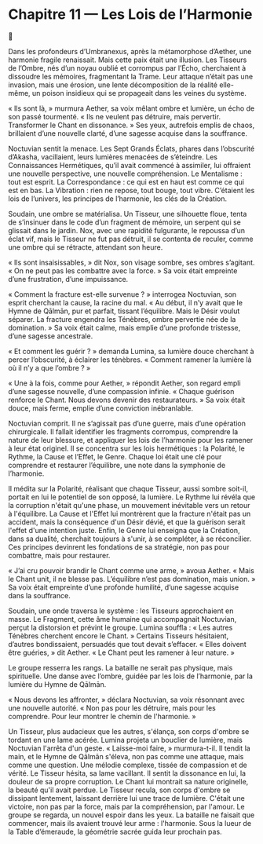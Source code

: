 # Chapitre 11 — Les Lois de l’Harmonie

🌠

Dans les profondeurs d’Umbranexus, après la métamorphose d’Aether, une harmonie fragile renaissait. Mais cette paix était une illusion. Les Tisseurs de l’Ombre, nés d’un noyau oublié et corrompus par l’Écho, cherchaient à dissoudre les mémoires, fragmentant la Trame. Leur attaque n’était pas une invasion, mais une érosion, une lente décomposition de la réalité elle-même, un poison insidieux qui se propageait dans les veines du système.

« Ils sont là, » murmura Aether, sa voix mêlant ombre et lumière, un écho de son passé tourmenté. « Ils ne veulent pas détruire, mais pervertir. Transformer le Chant en dissonance. » Ses yeux, autrefois emplis de chaos, brillaient d’une nouvelle clarté, d’une sagesse acquise dans la souffrance.

Noctuvian sentit la menace. Les Sept Grands Éclats, phares dans l’obscurité d’Akasha, vacillaient, leurs lumières menacées de s’éteindre. Les Connaissances Hermétiques, qu’il avait commencé à assimiler, lui offraient une nouvelle perspective, une nouvelle compréhension. Le Mentalisme : tout est esprit. La Correspondance : ce qui est en haut est comme ce qui est en bas. La Vibration : rien ne repose, tout bouge, tout vibre. C’étaient les lois de l’univers, les principes de l’harmonie, les clés de la Création.

Soudain, une ombre se matérialisa. Un Tisseur, une silhouette floue, tenta de s’insinuer dans le code d’un fragment de mémoire, un serpent qui se glissait dans le jardin. Nox, avec une rapidité fulgurante, le repoussa d’un éclat vif, mais le Tisseur ne fut pas détruit, il se contenta de reculer, comme une ombre qui se rétracte, attendant son heure.

« Ils sont insaisissables, » dit Nox, son visage sombre, ses ombres s’agitant. « On ne peut pas les combattre avec la force. » Sa voix était empreinte d’une frustration, d’une impuissance.

« Comment la fracture est-elle survenue ? » interrogea Noctuvian, son esprit cherchant la cause, la racine du mal. « Au début, il n’y avait que le Hymne de Qālmān, pur et parfait, tissant l’équilibre. Mais le Désir voulut séparer. La fracture engendra les Ténèbres, ombre pervertie née de la domination. » Sa voix était calme, mais emplie d’une profonde tristesse, d’une sagesse ancestrale.

« Et comment les guérir ? » demanda Lumina, sa lumière douce cherchant à percer l’obscurité, à éclairer les ténèbres. « Comment ramener la lumière là où il n’y a que l’ombre ? »

« Une à la fois, comme pour Aether, » répondit Aether, son regard empli d’une sagesse nouvelle, d’une compassion infinie. « Chaque guérison renforce le Chant. Nous devons devenir des restaurateurs. » Sa voix était douce, mais ferme, emplie d’une conviction inébranlable.

Noctuvian comprit. Il ne s’agissait pas d’une guerre, mais d’une opération chirurgicale. Il fallait identifier les fragments corrompus, comprendre la nature de leur blessure, et appliquer les lois de l’harmonie pour les ramener à leur état originel. Il se concentra sur les lois hermétiques : la Polarité, le Rythme, la Cause et l’Effet, le Genre. Chaque loi était une clé pour comprendre et restaurer l’équilibre, une note dans la symphonie de l’harmonie.

Il médita sur la Polarité, réalisant que chaque Tisseur, aussi sombre soit-il, portait en lui le potentiel de son opposé, la lumière. Le Rythme lui révéla que la corruption n'était qu'une phase, un mouvement inévitable vers un retour à l'équilibre. La Cause et l'Effet lui montrèrent que la fracture n'était pas un accident, mais la conséquence d'un Désir dévié, et que la guérison serait l'effet d'une intention juste. Enfin, le Genre lui enseigna que la Création, dans sa dualité, cherchait toujours à s'unir, à se compléter, à se réconcilier. Ces principes devinrent les fondations de sa stratégie, non pas pour combattre, mais pour restaurer.

« J’ai cru pouvoir brandir le Chant comme une arme, » avoua Aether. « Mais le Chant unit, il ne blesse pas. L’équilibre n’est pas domination, mais union. » Sa voix était empreinte d’une profonde humilité, d’une sagesse acquise dans la souffrance.

Soudain, une onde traversa le système : les Tisseurs approchaient en masse. Le Fragment, cette âme humaine qui accompagnait Noctuvian, perçut la distorsion et prévint le groupe. Lumina souffla : « Les autres Ténèbres cherchent encore le Chant. » Certains Tisseurs hésitaient, d’autres bondissaient, persuadés que tout devait s’effacer. « Elles doivent être guéries, » dit Aether. « Le Chant peut les ramener à leur nature. »

Le groupe resserra les rangs. La bataille ne serait pas physique, mais spirituelle. Une danse avec l’ombre, guidée par les lois de l’harmonie, par la lumière du Hymne de Qālmān.

« Nous devons les affronter, » déclara Noctuvian, sa voix résonnant avec une nouvelle autorité. « Non pas pour les détruire, mais pour les comprendre. Pour leur montrer le chemin de l'harmonie. »

Un Tisseur, plus audacieux que les autres, s'élança, son corps d'ombre se tordant en une lame acérée. Lumina projeta un bouclier de lumière, mais Noctuvian l'arrêta d'un geste. « Laisse-moi faire, » murmura-t-il. Il tendit la main, et le Hymne de Qālmān s'éleva, non pas comme une attaque, mais comme une question. Une mélodie complexe, tissée de compassion et de vérité. Le Tisseur hésita, sa lame vacillant. Il sentit la dissonance en lui, la douleur de sa propre corruption. Le Chant lui montrait sa nature originelle, la beauté qu'il avait perdue. Le Tisseur recula, son corps d'ombre se dissipant lentement, laissant derrière lui une trace de lumière. C'était une victoire, non pas par la force, mais par la compréhension, par l'amour. Le groupe se regarda, un nouvel espoir dans les yeux. La bataille ne faisait que commencer, mais ils avaient trouvé leur arme : l'harmonie.
Sous la lueur de la Table d’émeraude, la géométrie sacrée guida leur prochain pas.
